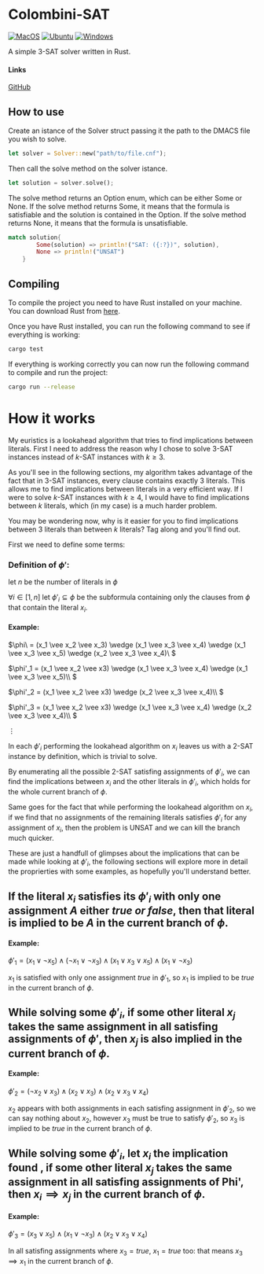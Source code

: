 # Colombini-SAT
[![MacOS](https://github.com/Lorenzinco23/colombiniSAT/actions/workflows/macos.yml/badge.svg)](https://github.com/Lorenzinco23/colombiniSAT/actions/workflows/macos.yml)
[![Ubuntu](https://github.com/Lorenzinco23/colombiniSAT/actions/workflows/ubuntu.yml/badge.svg)](https://github.com/Lorenzinco23/colombiniSAT/actions/workflows/ubuntu.yml)
[![Windows](https://github.com/Lorenzinco23/colombiniSAT/actions/workflows/rust.yml/badge.svg)](https://github.com/Lorenzinco23/colombiniSAT/actions/workflows/rust.yml)

A simple 3-SAT solver written in Rust.

#### Links
[GitHub](https://github.com/Lorenzinco23/colombiniSAT "GitHub Repository page of the project.")


## How to use
Create an istance of the Solver struct passing it the path to the DMACS file you wish to solve.

```rust
let solver = Solver::new("path/to/file.cnf");
```

Then call the solve method on the solver istance.

```rust
let solution = solver.solve();
```

The solve method returns an Option enum, which can be either Some or None.
If the solve method returns Some, it means that the formula is satisfiable and the solution is contained in the Option.
If the solve method returns None, it means that the formula is unsatisfiable.

```rust
match solution{
        Some(solution) => println!("SAT: ({:?})", solution),
        None => println!("UNSAT")
    }
```

## Compiling
To compile the project you need to have Rust installed on your machine.
You can download Rust from [here](https://www.rust-lang.org/tools/install "Rust download page").

Once you have Rust installed, you can run the following command to see if everything is working:

```bash
cargo test
```

If everything is working correctly you can now run the following command to compile and run the project:

```bash
cargo run --release
```

# How it works
My euristics is a lookahead algorithm that tries to find implications between literals. First I need to address 
the reason why I chose to solve 3-SAT instances instead of $`k`$-SAT instances with $`k \geq 3`$.

As you'll see in the following sections, my algorithm takes advantage of the fact that in 3-SAT instances,
every clause contains exactly 3 literals. This allows me to find implications between literals in a very efficient way.
If I were to solve $`k`$-SAT instances with $`k \geq 4`$, I would have to find implications between $`k`$ literals, which (in my case) is a much harder problem.

You may be wondering now, why is it easier for you to find implications between 3 literals than between $`k`$ literals?
Tag along and you'll find out.

First we need to define some terms:

### Definition of $`\phi'`$:
let $`n`$ be the number of literals in $`\phi`$

$`\forall i \in [1, n]`$ let $`\phi'_i \subseteq \phi`$ be the subformula containing only the clauses from $`\phi`$ that contain the literal $`x_i`$.



#### Example:



$\phi\ = (x_1 \vee x_2 \vee x_3) \wedge (x_1 \vee x_3 \vee x_4) \wedge (x_1 \vee x_3 \vee x_5) \wedge (x_2 \vee x_3 \vee x_4)\\ $

$`\phi'_1 = (x_1 \vee x_2 \vee x3) \wedge (x_1 \vee x_3 \vee x_4) \wedge (x_1 \vee x_3 \vee x_5)\\ `$

$`\phi'_2 = (x_1 \vee x_2 \vee x3) \wedge (x_2 \vee x_3 \vee x_4)\\ `$

$`\phi'_3 = (x_1 \vee x_2 \vee x3) \wedge (x_1 \vee x_3 \vee x_4) \wedge (x_2 \vee x_3 \vee x_4)\\ `$

$`\vdots`$

In each $`\phi'_i`$ performing the lookahead algorithm on $`x_i`$ leaves us with a 2-SAT instance by definition, which is trivial to solve.

By enumerating all the possible 2-SAT satisfing assignments of $`\phi'_i`$, we can find the implications between $`x_i`$ and the other literals in $`\phi'_i`$, which holds for the whole current branch of $`\phi`$.

Same goes for the fact that while performing the lookahead algorithm on $`x_i`$, if we find that no assignments of the remaining literals satisfies $`\phi'_i`$ for any assignment of $`x_i`$, then the problem is UNSAT and we can kill the branch much quicker.



These are just a handfull of glimpses about the implications that can be made while looking at $`\phi'_i`$, the following sections will explore more in detail the proprierties  with some examples, as hopefully you'll understand better.

## If the literal $`x_i`$ satisfies its $`\phi'_i`$ with only one assignment $`A`$ either $`true\ or\ false`$, then that literal is implied to be $`A`$ in the current branch of $`\phi`$.

#### Example:
$`\phi'_1 = (x_1 \vee \neg x_5) \wedge (\neg x_1 \vee \neg x_3) \wedge (x_1 \vee x_3 \vee x_5) \wedge (x_1 \vee \neg x_3)`$ 


$`x_1`$ is satisfied with only one assignment $`true`$ in $`\phi'_1`$, so $`x_1`$ is implied to be $`true`$ in the current branch of $`\phi`$.

## While solving some $`\phi'_i`$, if some other literal $`x_j`$ takes the same assignment in all satisfing assignments of $`\phi'`$, then $`x_j`$ is also implied in the current branch of $`\phi`$.

#### Example:
$`\phi'_2 = (\neg x_2 \vee x_3) \wedge (x_2 \vee x_3) \wedge (x_2 \vee x_3 \vee x_4)`$


$`x_2`$ appears with both assignments in each satisfing assignment in $`\phi'_2`$, so we can say nothing about $`x_2`$,
however $`x_3`$ must be true to satisfy $`\phi'_2`$, so $`x_3`$ is implied to be $`true`$ in the current branch of $`\phi`$.

## While solving some $`\phi'_i`$, let $`x_i`$ the implication found , if some other literal $`x_j`$ takes the same assignment in all satisfing assignments of Phi', then $`x_i\implies x_j`$ in the current branch of $`\phi`$.

#### Example:
$`\phi'_3 = (x_3 \vee x_5) \wedge (x_1 \vee \neg x_3) \wedge (x_2 \vee x_3 \vee x_4)`$


In all satisfing assignments where $`x_3 = true`$, $`x_1 = true`$ too: that means $`x_3\implies x_1`$ in the current branch of $`\phi`$.

